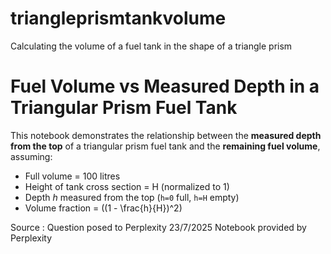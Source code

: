 # triangleprismtankvolume
Calculating the volume of a fuel tank in the shape of a triangle prism
# Fuel Volume vs Measured Depth in a Triangular Prism Fuel Tank

This notebook demonstrates the relationship between the **measured depth from the top** of a triangular prism fuel tank and the **remaining fuel volume**, assuming:

- Full volume = 100 litres
- Height of tank cross section = H (normalized to 1)
- Depth *h* measured from the top (`h=0` full, `h=H` empty)
- Volume fraction = \((1 - \frac{h}{H})^2\)

Source : Question posed to Perplexity 23/7/2025
Notebook provided by Perplexity
